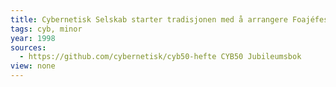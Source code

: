 ```yaml
---
title: Cybernetisk Selskab starter tradisjonen med å arrangere Foajéfesten
tags: cyb, minor
year: 1998
sources:
  - https://github.com/cybernetisk/cyb50-hefte CYB50 Jubileumsbok
view: none
---
```

